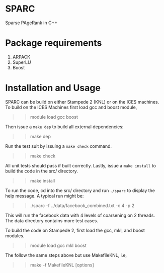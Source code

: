 # SPARC #

Sparse PAgeRank in C++

# Package requirements #

1. ARPACK
2. SuperLU
3. Boost

# Installation and Usage #

SPARC can be build on either Stampede 2 (KNL) or on the ICES machines. To build on the ICES Machines 
first load gcc and boost module, 

>> module load gcc boost

Then issue a `make dep` to build all external dependencies: 

>> make dep

Run the test suit by issuing a `make check` command. 

>> make check 

All unit tests should pass if built correctly. Lastly, issue a `make install` to build the code in the src/
directory. 

>> make install

To run the code, cd into the src/ directory and run `./sparc` to display the help message. A typical run might be: 

>> ./sparc -f ../data/facebook_combined.txt -c 4 -p 2 

This will run the facebook data with 4 levels of coarsening on 2 threads. The data directory contains more test cases. 

To build the code on Stampede 2, first load the gcc, mkl, and boost modules. 

>> module load gcc mkl boost

The follow the same steps above but use MakefileKNL, i.e,

>> make -f MakefileKNL [options]


